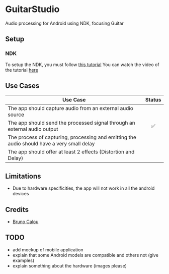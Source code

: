 # GuitarStudio
Audio processing for Android using NDK, focusing Guitar

## Setup

### NDK
To setup the NDK, you must follow [this tutorial](http://kn-gloryo.github.io/Build_NDK_AndroidStudio_detail/)
You can watch the video of the tutorial [here](https://www.youtube.com/watch?v=RmPuwdxR1qs)

## Use Cases
| Use Case | Status |
|----------|:--------:|
| The app should capture audio from an external audio source |  |
| The app should send the processed signal through an external audio output | :white_check_mark: |
| The process of capturing, processing and emitting the audio should have a very small delay |  | 
| The app should offer at least 2 effects (Distortion and Delay) |  | 

## Limitations
* Due to hardware specificities, the app will not work in all the android devices

## Credits
* [Bruno Calou](https://github.com/brunocalou)

## TODO
* add mockup of mobile application
* explain that some Android models are compatible and others not (give examples)
* explain something about the hardware (images please)

